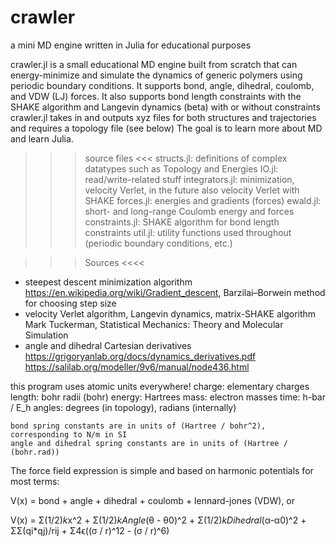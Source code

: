 # crawler
a mini MD engine written in Julia for educational purposes


crawler.jl is a small educational MD engine built from scratch that can energy-minimize and simulate the dynamics
of generic polymers using periodic boundary conditions. It supports bond, angle, dihedral, coulomb, and VDW (LJ) forces.
It also supports bond length constraints with the SHAKE algorithm and Langevin dynamics (beta) with or without constraints
crawler.jl takes in and outputs xyz files for both structures and trajectories and requires a topology file (see below)
The goal is to learn more about MD and learn Julia.

>>> source files <<<
structs.jl: definitions of complex datatypes such as Topology and Energies
IO.jl: read/write-related stuff
integrators.jl: minimization, velocity Verlet, in the future also velocity Verlet with SHAKE
forces.jl: energies and gradients (forces)
ewald.jl: short- and long-range Coulomb energy and forces
constraints.jl: SHAKE algorithm for bond length constraints
util.jl: utility functions used throughout (periodic boundary conditions, etc.)

>>> Sources <<<<
- steepest descent minimization algorithm
	https://en.wikipedia.org/wiki/Gradient_descent, Barzilai–Borwein method for choosing step size
- velocity Verlet algorithm, Langevin dynamics, matrix-SHAKE algorithm
	Mark Tuckerman, Statistical Mechanics: Theory and Molecular Simulation
- angle and dihedral Cartesian derivatives
	https://grigoryanlab.org/docs/dynamics_derivatives.pdf
	https://salilab.org/modeller/9v6/manual/node436.html

this program uses atomic units everywhere!
	charge: elementary charges
	length: bohr radii (bohr)
	energy: Hartrees
	mass: electron masses
	time: h-bar / E_h
	angles: degrees (in topology), radians (internally)

	bond spring constants are in units of (Hartree / bohr^2), corresponding to N/m in SI
	angle and dihedral spring constants are in units of (Hartree / (bohr.rad))

The force field expression is simple and based on harmonic potentials for most terms:

V(x) = bond + angle + dihedral + coulomb + lennard-jones (VDW), or

V(x) = Σ(1/2)*k*x^2 + Σ(1/2)*kAngle*(θ - θ0)^2 + Σ(1/2)*kDihedral*(α-α0)^2 + ΣΣ(qi*qj)/rij + Σ4ϵ((σ / r)^12 - (σ / r)^6)
